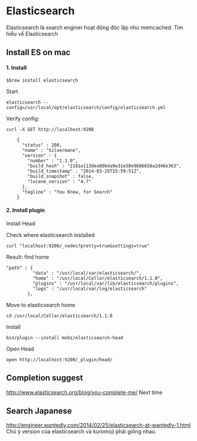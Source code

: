 # Elasticsearch

Elasticsearch là search enginer hoạt động độc lập như memcached.
Tìm hiểu về Elasticsearch 


## Install ES on mac

#### 1. Install

```
$brew install elasticsearch
```

Start

```
elasticsearch --config=/usr/local/opt/elasticsearch/config/elasticsearch.yml
```

Verify config:

```
curl -X GET http://localhost:9200
```

```
	{
	  "status" : 200,
	  "name" : "Silvermane",
	  "version" : {
	    "number" : "1.1.0",
	    "build_hash" : "2181e113dea80b4a9e31e58e9686658a2d46e363",
	    "build_timestamp" : "2014-03-25T15:59:51Z",
	    "build_snapshot" : false,
	    "lucene_version" : "4.7"
	  },
	  "tagline" : "You Know, for Search"
	}
```

#### 2. Install plugin

Install Head

Check where elasticsearch installed

```
curl "localhost:9200/_nodes?pretty=true&settings=true"
```

Result: find home

```
"path" : {
          "data" : "/usr/local/var/elasticsearch/",
          "home" : "/usr/local/Cellar/elasticsearch/1.1.0",
          "plugins" : "/usr/local/var/lib/elasticsearch/plugins",
          "logs" : "/usr/local/var/log/elasticsearch"
        },
```

Move to elasticsearch home

```
cd /usr/local/Cellar/elasticsearch/1.1.0
```

Install 

```
bin/plugin --install mobz/elasticsearch-head
```

Open Head

```
open http://localhost:9200/_plugin/head/
```

## Completion suggest

http://www.elasticsearch.org/blog/you-complete-me/
Next time

## Search Japanese

http://engineer.wantedly.com/2014/02/25/elasticsearch-at-wantedly-1.html
Chú ý version của elasticsearch và kuromoji phải giống nhau.



